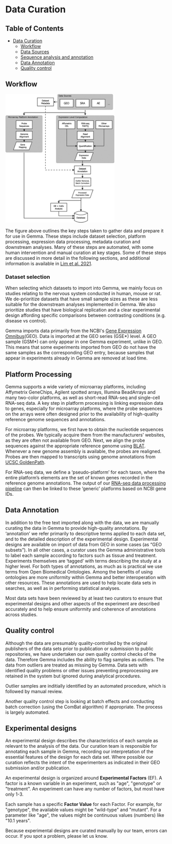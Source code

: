 # Data Curation

## Table of Contents
- [Data Curation](#data-curation)
  * [Workflow](#workflow)
  * [Data Sources](#data-sources)
  * [Sequence analysis and annotation](#sequence-analysis-and-annotation)
  * [Data Annotation](#data-annotation)
  * [Quality control](#quality-control)

## Workflow

<img src="/assets/img/gemma-workflow.jpg" height="400" width="auto" alt="Gemma workflow"/>

The figure above outlines the key steps taken to gather data and prepare it for use in Gemma. These steps include dataset selection, platform processing, expression data processing, metadata curation and downstream analyses. Many of these steps are automated, with some human intervention and manual curation at key stages. Some of these steps are discussed in more detail in the following sections, and additional information is available in [Lim et al. 2021](https://pubmed.ncbi.nlm.nih.gov/33599246/).

### Dataset selection
When selecting which datasets to import into Gemma, we mainly focus on studies relating to the nervous system conducted in human, mouse or rat. We de-prioritize datasets that have small sample sizes as these are less suitable for the downstream analyses implemented in Gemma. We also prioritize studies that have biological replication and a clear experimental design affording specific comparisons between contrasting conditions (e.g. disease vs control). 

Gemma imports data primarily from the NCBI's [Gene Expression Omnibus](https://www.ncbi.nlm.nih.gov/geo/)(GEO). Data is imported at the GEO series (GSE*) level. A GEO sample (GSM*) can only appear in one Gemma experiment, unlike in GEO. This means that some experiments imported from GEO do not have the same samples as the corresponding GEO entry, because samples that appear in experiments already in Gemma are removed at load time. 

## Platform Processing
Gemma supports a wide variety of microarray platforms, including Affymetrix GeneChips, Agilent spotted arrays, Illumina BeadArrays and many two-color platforms, as well as short-read RNA-seq and single-cell RNA-seq data. A key step in platform processing is linking expression data to genes, especially for microarray platforms, where the probe sequences on the arrays were often designed prior to the availability of high-quality reference genome sequences and annotations. 

For microarray platforms, we first have to obtain the nucleotide sequences of the probes. We typically acquire them from the manufacturers’ websites, as they are often not available from GEO. Next, we align the probe sequences against the appropriate reference genome using [BLAT](https://genome.cshlp.org/content/12/4/656.long). Whenever a new genome assembly is available, the probes are realigned. Probes are then mapped to transcripts using genome annotations from [UCSC GoldenPath](https://genome.ucsc.edu/). 

For RNA-seq data, we define a ‘pseudo-platform’ for each taxon, where the entire platform’s elements are the set of known genes recorded in the reference genome annotations. The output of our [RNA-seq data processing pipeline](rnaseq.md) can then be linked to these ‘generic’ platforms based on NCBI gene IDs.


## Data Annotation

In addition to the free text imported along with the data, we are manually curating the data in Gemma to provide high-quality annotations. By ‘annotation’ we refer primarily to descriptive terms applied to each data set, and to the detailed description of the experimental design. Experimental designs are available on import of data from GEO in some cases (as “GEO subsets”). In all other cases, a curator uses the Gemma administrative tools to label each sample according to factors such as tissue and treatment. Experiments themselves are ‘tagged’ with terms describing the study at a higher level. For both types of annotations, as much as is practical we use terms from Open Biomedical Ontologies. Among the benefits of using ontologies are more uniformity within Gemma and better interoperation with other resources.  These annotations are used to help locate data sets in searches, as well as in performing statistical analyses. 

Most data sets have been reviewed by at least two curators to ensure that experimental designs and other aspects of the experiment are described accurately and to help ensure uniformity and coherence of annotations across studies.

## Quality control

Although the data are presumably quality-controlled by the original publishers of the data sets prior to publication or submission to public repositories, we have undertaken our own quality control checks of the data. Therefore Gemma includes the ability to flag samples as outliers. The data from outliers are treated as missing by Gemma. Data sets with identified quality problems or other issues preventing preprocessing are retained in the system but ignored during analytical procedures.

Outlier samples are inditially identified by an automated procedure, which is followed by manual review.  

Another quality control step is looking at batch effects and conducting batch correction (using the ComBat algorithm) if appropriate. The process is largely automated.

## Experimental designs

An experimental design describes the characteristics of each sample as relevant to the analysis of the data. Our curation team is responsible for annotating each sample in Gemma, recording our interpretation of the essential features of the design for each data set. Where possible our curation reflects the intent of the experimenters as indicated in their GEO submission and/or publication.

An experimental design is organized around **Experimental Factors** (EF). A factor is a known variable in an experiment, such as "age", "genotype" or "treatment". An experiment can have any number of factors, but most have only 1-3.

Each sample has a specific **Factor Value** for each Factor. For example, for "genotype", the available values might be "wild-type" and "mutant". For a parameter like "age", the values might be continuous values (numbers) like "10.1 years".

Because experimental designs are curated manually by our team, errors can occur. If you spot a problem, please let us know.
